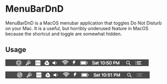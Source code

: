 # MenuBarDnD

MenuBarDnD is a MacOS menubar application that toggles Do Not Disturb on your Mac. It is a useful, but horribly underused feature in MacOS because the shortcut and toggle are somewhat hidden. 

## Usage
![deactivated](/img/deactivated.png)

![activated](/img/activated.png)


